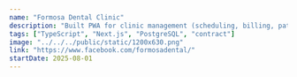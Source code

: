 ```yaml
---
name: "Formosa Dental Clinic"
description: "Built PWA for clinic management (scheduling, billing, patient records, inventory). Processed $200k+ transactions at top Taiwan Invisalign clinic."
tags: ["TypeScript", "Next.js", "PostgreSQL", "contract"]
image: "../../../public/static/1200x630.png"
link: "https://www.facebook.com/formosadental/"
startDate: 2025-08-01
---
```


